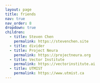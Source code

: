 ```yaml
---
layout: page
title: friends
nav: true
nav_order: 8
dropdown: true
children:
  - title: Steven Chen
    permalink: https://stevenchen.site
  - title: divider
  - title: Project Neura
    permalink: https://projectneura.org
  - title: Vector Institute
    permalink: https://vectorinstitute.ai
  - title: UTMIST
    permalink: https://www.utmist.ca
---
```

